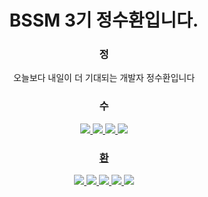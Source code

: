 <div align="center">

<h1>BSSM 3기 정수환입니다.</h1>
<h3>정</h3>
오늘보다 내일이 더 기대되는 개발자 정수환입니다
<br/>
<h3>수</h3>
<a href = "https://suhwax423.tistory.com/"><img src="https://img.shields.io/badge/Tistory-000000?style=flat-square&logo=tistory&logoColor=white"/>
<a href = "https://wise-flavor-74c.notion.site/76949f0eda8540d383b7a53eb6277640"><img src="https://img.shields.io/badge/notion-000000?style=flat-square&logo=Notion&logoColor=white"/>
<a href = "https://github.com/JungSuHwan23"><img src="https://img.shields.io/badge/github-000000?style=flat-square&logo=Github&logoColor=white"/>
<a href = "https://www.instagram.com/hwax._.423/"><img src="https://img.shields.io/badge/instagram-000000?style=flat-square&logo=Instagram&logoColor=white"/>
<br/>
<h3>환</h3>
<img src="https://img.shields.io/badge/Spring-000000?style=flat-square&logo=Spring&logoColor=white"/>
<img src="https://img.shields.io/badge/Arduino-000000?style=flat-square&logo=Arduino&logoColor=white"/>
<img src="https://img.shields.io/badge/Python-000000?style=flat-square&logo=Python&logoColor=white"/>
<img src="https://img.shields.io/badge/oracle-000000?style=flat-square&logo=Oracle&logoColor=white"/>
<img src="https://img.shields.io/badge/C-000000?style=flat-square&logo=C&logoColor=white"/>


</div>
